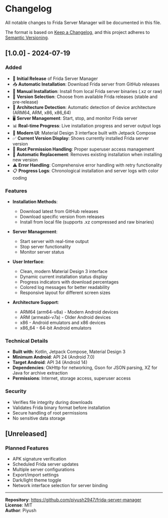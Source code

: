 # Changelog

All notable changes to Frida Server Manager will be documented in this file.

The format is based on [Keep a Changelog](https://keepachangelog.com/en/1.0.0/),
and this project adheres to [Semantic Versioning](https://semver.org/spec/v2.0.0.html).

## [1.0.0] - 2024-07-19

### Added
- 🚀 **Initial Release** of Frida Server Manager
- 📥 **Automatic Installation**: Download Frida server from GitHub releases
- 📁 **Manual Installation**: Install from local Frida server binaries (.xz or raw)
- 🔄 **Version Selection**: Choose from available Frida releases (stable and pre-release)
- 📱 **Architecture Detection**: Automatic detection of device architecture (ARM64, ARM, x86, x86_64)
- 🖥️ **Server Management**: Start, stop, and monitor Frida server
- 📊 **Real-time Progress**: Live installation progress and server output logs
- 🎨 **Modern UI**: Material Design 3 interface built with Jetpack Compose
- ✅ **Current Version Display**: Shows currently installed Frida server version
- 🔐 **Root Permission Handling**: Proper superuser access management
- 🔄 **Automatic Replacement**: Removes existing installation when installing new version
- ⚠️ **Error Handling**: Comprehensive error handling with retry functionality
- 📋 **Progress Logs**: Chronological installation and server logs with color coding

### Features
- **Installation Methods**:
  - Download latest from GitHub releases
  - Download specific version from releases
  - Install from local file (supports .xz compressed and raw binaries)
  
- **Server Management**:
  - Start server with real-time output
  - Stop server functionality
  - Monitor server status
  
- **User Interface**:
  - Clean, modern Material Design 3 interface
  - Dynamic current installation status display
  - Progress indicators with download percentages
  - Colored log messages for better readability
  - Responsive layout for different screen sizes

- **Architecture Support**:
  - ARM64 (arm64-v8a) - Modern Android devices
  - ARM (armeabi-v7a) - Older Android devices  
  - x86 - Android emulators and x86 devices
  - x86_64 - 64-bit Android emulators

### Technical Details
- **Built with**: Kotlin, Jetpack Compose, Material Design 3
- **Minimum Android**: API 24 (Android 7.0)
- **Target Android**: API 34 (Android 14)
- **Dependencies**: OkHttp for networking, Gson for JSON parsing, XZ for Java for archive extraction
- **Permissions**: Internet, storage access, superuser access

### Security
- Verifies file integrity during downloads
- Validates Frida binary format before installation
- Secure handling of root permissions
- No sensitive data storage

## [Unreleased]

### Planned Features
- APK signature verification
- Scheduled Frida server updates
- Multiple server configurations
- Export/import settings
- Dark/light theme toggle
- Network interface selection for server binding

---

**Repository**: https://github.com/piyush2947/frida-server-manager  
**License**: MIT  
**Author**: Piyush
